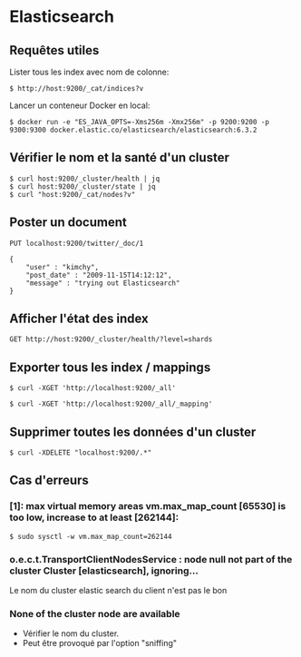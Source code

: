 # Elasticsearch

## Requêtes utiles

Lister tous les index avec nom de colonne:

    $ http://host:9200/_cat/indices?v
    
Lancer un conteneur Docker en local:

    $ docker run -e "ES_JAVA_OPTS=-Xms256m -Xmx256m" -p 9200:9200 -p 9300:9300 docker.elastic.co/elasticsearch/elasticsearch:6.3.2


## Vérifier le nom et la santé d'un cluster

    $ curl host:9200/_cluster/health | jq
    $ curl host:9200/_cluster/state | jq
    $ curl "host:9200/_cat/nodes?v"


## Poster un document

    PUT localhost:9200/twitter/_doc/1
    
    {
        "user" : "kimchy",
        "post_date" : "2009-11-15T14:12:12",
        "message" : "trying out Elasticsearch"
    }


## Afficher l'état des index

    GET http://host:9200/_cluster/health/?level=shards


## Exporter tous les index / mappings

    $ curl -XGET 'http://localhost:9200/_all'
    
    $ curl -XGET 'http://localhost:9200/_all/_mapping'


## Supprimer toutes les données d'un cluster

    $ curl -XDELETE "localhost:9200/.*"


## Cas d'erreurs

### [1]: max virtual memory areas vm.max_map_count [65530] is too low, increase to at least [262144]:

    $ sudo sysctl -w vm.max_map_count=262144    

    
### o.e.c.t.TransportClientNodesService      : node null not part of the cluster Cluster [elasticsearch], ignoring...

Le nom du cluster elastic search du client n'est pas le bon     
    

### None of the cluster node are available

- Vérifier le nom du cluster.
- Peut être provoqué par l'option "sniffing"

    
    